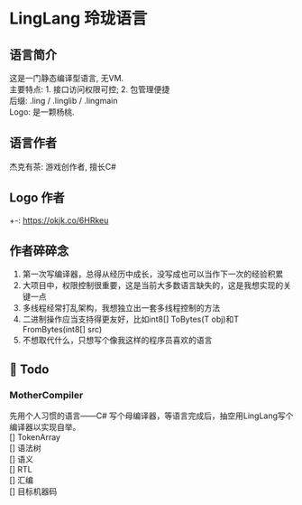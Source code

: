 # LingLang 玲珑语言
## 语言简介
这是一门静态编译型语言, 无VM.  
主要特点: 1. 接口访问权限可控; 2. 包管理便捷  
后缀: .ling / .linglib / .lingmain  
Logo: 是一颗杨桃.  

## 语言作者
杰克有茶: 游戏创作者, 擅长C#  

## Logo 作者
+-: https://okjk.co/6HRkeu  

## 作者碎碎念
1. 第一次写编译器，总得从经历中成长，没写成也可以当作下一次的经验积累  
2. 大项目中，权限控制很重要，这是当前大多数语言缺失的，这是我想实现的关键一点  
3. 多线程经常打乱架构，我想独立出一套多线程控制的方法  
4. 二进制操作应当支持得更友好，比如int8[] ToBytes(T obj)和T FromBytes<T>(int8[] src)
5. 不想取代什么，只想写个像我这样的程序员喜欢的语言

## 📔 Todo
### MotherCompiler
先用个人习惯的语言——C# 写个母编译器，等语言完成后，抽空用LingLang写个编译器以实现自举。  
[] TokenArray  
[] 语法树  
[] 语义  
[] RTL  
[] 汇编  
[] 目标机器码  

